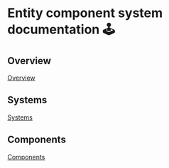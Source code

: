 # Entity component system documentation 🕹️

## Overview

[Overview](./overview/overview.md)

## Systems

[Systems](./systems/system.md)

## Components

[Components](./components/components.md)
